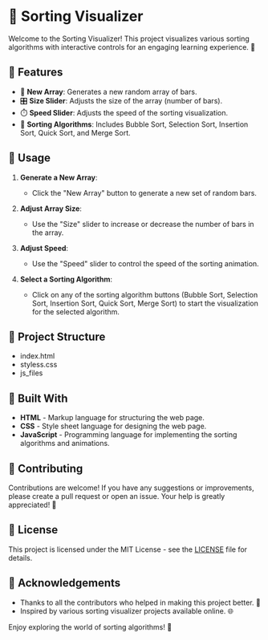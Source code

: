 # 🎨 Sorting Visualizer

Welcome to the Sorting Visualizer! This project visualizes various sorting algorithms with interactive controls for an engaging learning experience. 🌟

## 🌟 Features

- 🎲 **New Array**: Generates a new random array of bars.
- 🎛️ **Size Slider**: Adjusts the size of the array (number of bars).
- ⏱️ **Speed Slider**: Adjusts the speed of the sorting visualization.
- 🧩 **Sorting Algorithms**: Includes Bubble Sort, Selection Sort, Insertion Sort, Quick Sort, and Merge Sort.

## 🚀 Usage

1. **Generate a New Array**:
   - Click the "New Array" button to generate a new set of random bars.

2. **Adjust Array Size**:
   - Use the "Size" slider to increase or decrease the number of bars in the array.

3. **Adjust Speed**:
   - Use the "Speed" slider to control the speed of the sorting animation.

4. **Select a Sorting Algorithm**:
   - Click on any of the sorting algorithm buttons (Bubble Sort, Selection Sort, Insertion Sort, Quick Sort, Merge Sort) to start the visualization for the selected algorithm.

## 📂 Project Structure

- index.html
- styless.css
- js_files


## 🔧 Built With

- **HTML** - Markup language for structuring the web page.
- **CSS** - Style sheet language for designing the web page.
- **JavaScript** - Programming language for implementing the sorting algorithms and animations.

## 🤝 Contributing

Contributions are welcome! If you have any suggestions or improvements, please create a pull request or open an issue. Your help is greatly appreciated! 🙏

## 📜 License

This project is licensed under the MIT License - see the [LICENSE](LICENSE) file for details.

## 💖 Acknowledgements

- Thanks to all the contributors who helped in making this project better. 🙌
- Inspired by various sorting visualizer projects available online. 🌐

Enjoy exploring the world of sorting algorithms! 🎉
